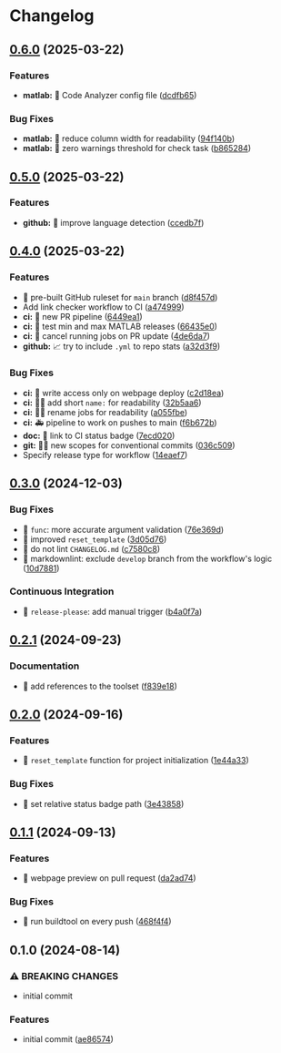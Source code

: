 # Changelog

## [0.6.0](https://github.com/djmaxus/matlab-repo-init/compare/v0.5.0...v0.6.0) (2025-03-22)


### Features

* **matlab:** 🚨 Code Analyzer config file ([dcdfb65](https://github.com/djmaxus/matlab-repo-init/commit/dcdfb65a43ef623c7b08f1c00a29efcc2369626f))


### Bug Fixes

* **matlab:** 🚨 reduce column width for readability ([94f140b](https://github.com/djmaxus/matlab-repo-init/commit/94f140b675721918e20a14adcf3df8e7390ef626))
* **matlab:** 🚨 zero warnings threshold for check task ([b865284](https://github.com/djmaxus/matlab-repo-init/commit/b8652841f8e4e4188a4be0799484fd264ed7a504))

## [0.5.0](https://github.com/djmaxus/matlab-repo-init/compare/v0.4.0...v0.5.0) (2025-03-22)


### Features

* **github:** 📝 improve language detection ([ccedb7f](https://github.com/djmaxus/matlab-repo-init/commit/ccedb7f30af217ec9f156ce2a462c21a4933adad))

## [0.4.0](https://github.com/djmaxus/matlab-repo-init/compare/v0.3.0...v0.4.0) (2025-03-22)


### Features

* :construction_worker: pre-built GitHub ruleset for `main` branch ([d8f457d](https://github.com/djmaxus/matlab-repo-init/commit/d8f457d355ae6600e7063914ff90df2c192871e1))
* Add link checker workflow to CI ([a474999](https://github.com/djmaxus/matlab-repo-init/commit/a47499900fb22e8e245ffb033926e08425d985b8))
* **ci:** :construction_worker: new PR pipeline ([6449ea1](https://github.com/djmaxus/matlab-repo-init/commit/6449ea15dd3f3600eb606aab555486dcd18421bf))
* **ci:** 👷 test min and max MATLAB releases ([66435e0](https://github.com/djmaxus/matlab-repo-init/commit/66435e0fde0e9bbd1c772d9be2a37d0ac1644409))
* **ci:** 💚 cancel running jobs on PR update ([4de6da7](https://github.com/djmaxus/matlab-repo-init/commit/4de6da7b31db6dbd43f0c70ddf9f7e14ac2c6333))
* **github:** 📈 try to include `.yml` to repo stats ([a32d3f9](https://github.com/djmaxus/matlab-repo-init/commit/a32d3f9c3ae3142d20b6b928142892bbdc135938))


### Bug Fixes

* **ci:** 👷 write access only on webpage deploy ([c2d18ea](https://github.com/djmaxus/matlab-repo-init/commit/c2d18ea06fec4a29aacd651bdb74134050f2bee1))
* **ci:** 🧑‍💻 add short `name:` for readability ([32b5aa6](https://github.com/djmaxus/matlab-repo-init/commit/32b5aa6153f72425f58312c27c7b878d506651e5))
* **ci:** 🧑‍💻 rename jobs for readability ([a055fbe](https://github.com/djmaxus/matlab-repo-init/commit/a055fbe77ca80c4183aa04c5e0c09293138f7234))
* **ci:** 🚑️ pipeline to work on pushes to main ([f6b672b](https://github.com/djmaxus/matlab-repo-init/commit/f6b672b030dfe1b3ad3648bc76445ead4a977e8f))
* **doc:** 📝 link to CI status badge ([7ecd020](https://github.com/djmaxus/matlab-repo-init/commit/7ecd020441b0eff76daff14c8f59e0bff34fcb16))
* **git:** 🧑‍💻 new scopes for conventional commits ([036c509](https://github.com/djmaxus/matlab-repo-init/commit/036c5096f4de5f2571ea0e3c2445a9e42bab91cd))
* Specify release type for workflow ([14eaef7](https://github.com/djmaxus/matlab-repo-init/commit/14eaef7afeda802c231d256663ca263f4232ea53))

## [0.3.0](https://github.com/djmaxus/matlab-repo-init/compare/v0.2.1...v0.3.0) (2024-12-03)


### Bug Fixes

* :children_crossing: `func`: more accurate argument validation ([76e369d](https://github.com/djmaxus/matlab-repo-init/commit/76e369d98b83e70f969ff2d067e3948e90ad108e))
* :children_crossing: improved `reset_template` ([3d05d76](https://github.com/djmaxus/matlab-repo-init/commit/3d05d766d2f73003b60bcef0a082e5a12da1b69a))
* :green_heart: do not lint `CHANGELOG.md` ([c7580c8](https://github.com/djmaxus/matlab-repo-init/commit/c7580c8f37423a992779edcbef18464ccc8841d8))
* :green_heart: markdownlint: exclude `develop` branch from the workflow's logic ([10d7881](https://github.com/djmaxus/matlab-repo-init/commit/10d7881494fa50ee00aa59badcd9aeb573936234))


### Continuous Integration

* :construction_worker: `release-please`: add manual trigger ([b4a0f7a](https://github.com/djmaxus/matlab-repo-init/commit/b4a0f7ac8b0ac164fc8331ab9d2d92f3652f8982))

## [0.2.1](https://github.com/djmaxus/matlab-repo-init/compare/v0.2.0...v0.2.1) (2024-09-23)


### Documentation

* :memo: add references to the toolset ([f839e18](https://github.com/djmaxus/matlab-repo-init/commit/f839e1852de37a1019d8c394249596b6b455c8bf))

## [0.2.0](https://github.com/djmaxus/matlab-repo-init/compare/v0.1.1...v0.2.0) (2024-09-16)


### Features

* :hammer: `reset_template` function for project initialization ([1e44a33](https://github.com/djmaxus/matlab-repo-init/commit/1e44a33ffbc360be22d28a2c42144f3de8853d6f))


### Bug Fixes

* :memo: set relative status badge path ([3e43858](https://github.com/djmaxus/matlab-repo-init/commit/3e43858403df7a45da0948ea441ec78a2e324898))

## [0.1.1](https://github.com/djmaxus/matlab-repo-init/compare/v0.1.0...v0.1.1) (2024-09-13)


### Features

* :construction_worker: webpage preview on pull request ([da2ad74](https://github.com/djmaxus/matlab-repo-init/commit/da2ad7458db2eae02adbb98e87dfc958c1cc3177))


### Bug Fixes

* :construction_worker: run buildtool on every push ([468f4f4](https://github.com/djmaxus/matlab-repo-init/commit/468f4f40db920bfc51946225abb0527fa21afca6))

## 0.1.0 (2024-08-14)


### ⚠ BREAKING CHANGES

* initial commit

### Features

* initial commit ([ae86574](https://github.com/djmaxus/matlab-repo-init/commit/ae865746ace7aaf7a5f898bfb1712f181c9bf23c))
